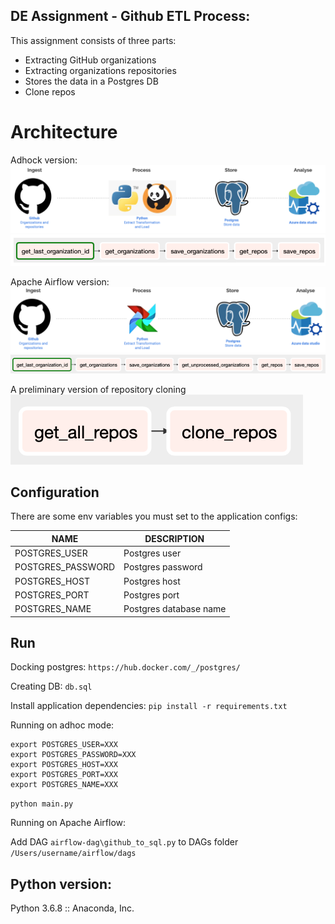 ## DE Assignment - Github ETL Process:

This assignment consists of three parts:
- Extracting GitHub organizations 
- Extracting organizations repositories
- Stores the data in a Postgres DB
- Clone repos


# Architecture

Adhock version:
![Architecture](architecture.png?raw=true)
![](graph-view.png?raw=true)

Apache Airflow version:
![Architecture](architecture-airflow.png?raw=true)
![](graph-airflow-view.png?raw=true)

A preliminary version of repository cloning
![](graph-airflow-clone-repo-view.png?raw=true)



## Configuration

There are some env variables you must set to the application configs:

NAME                      | DESCRIPTION
--------------------------|------------
POSTGRES_USER           | Postgres user
POSTGRES_PASSWORD       | Postgres password
POSTGRES_HOST           | Postgres host
POSTGRES_PORT           | Postgres port
POSTGRES_NAME           | Postgres database name


## Run
Docking postgres:
`https://hub.docker.com/_/postgres/`

Creating DB:
`db.sql`

Install application dependencies:
`pip install -r requirements.txt`

Running on adhoc mode:
```
export POSTGRES_USER=XXX
export POSTGRES_PASSWORD=XXX
export POSTGRES_HOST=XXX
export POSTGRES_PORT=XXX
export POSTGRES_NAME=XXX
```
`python main.py`

Running on Apache Airflow:

Add DAG `airflow-dag\github_to_sql.py` to DAGs folder `/Users/username/airflow/dags` 


## Python version:
Python 3.6.8 :: Anaconda, Inc.

